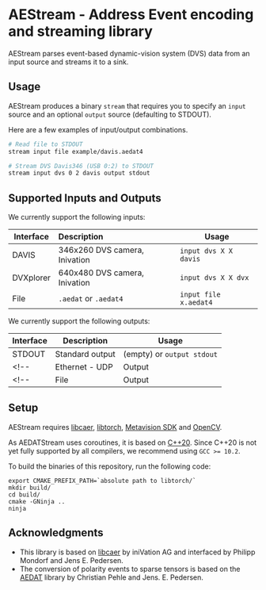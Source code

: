 # AEStream - Address Event encoding and streaming library

AEStream parses event-based dynamic-vision system (DVS) data from an input source and streams it to a sink.

## Usage

AEStream produces a binary `stream` that requires you to specify an `input` source and an optional `output` source (defaulting to STDOUT).

Here are a few examples of input/output combinations.

```bash
# Read file to STDOUT
stream input file example/davis.aedat4 
```

```bash
# Stream DVS Davis346 (USB 0:2) to STDOUT
stream input dvs 0 2 davis output stdout
```

## Supported Inputs and Outputs

We currently support the following inputs:

| Interface | Description | Usage |
| --------- | :----------- | ----- |
| DAVIS           | 346x260 DVS camera, Inivation  | `input dvs X X davis` |
| DVXplorer       | 640x480 DVS camera, Inivation  | `input dvs X X dvx` |
| File            | `.aedat` or `.aedat4` | `input file x.aedat4` |

We currently support the following outputs:

| Interface | Description | Usage |
| --------- | ----------- | ----- |
| STDOUT    | Standard output | (empty) or `output stdout` 
<!-- | Ethernet - UDP | Output | Via the [SPIF](https://github.com/SpiNNakerManchester/spif) protocol | -->
<!-- | File       | Output | `.aedat` or `.aedat4` | -->


## Setup

AEStream requires [libcaer](https://github.com/inivation/libcaer), [libtorch](https://pytorch.org/cppdocs/installing.html), [Metavision SDK](https://docs.prophesee.ai/stable/metavision_sdk/index.html) and [OpenCV](https://github.com/opencv/opencv).

As AEDATStream uses coroutines, it is based on [C++20](https://en.cppreference.com/w/cpp/20). Since C++20 is not yet fully supported by all compilers, we recommend using `GCC >= 10.2`. 


To build the binaries of this repository, run the following code:
```
export CMAKE_PREFIX_PATH=`absolute path to libtorch/`
mkdir build/
cd build/
cmake -GNinja ..
ninja
```
## Acknowledgments

- This library is based on [libcaer](https://github.com/inivation/libcaer) by iniVation AG and interfaced by Philipp Mondorf and Jens E. Pedersen.
- The conversion of polarity events to sparse tensors is based on the [AEDAT](https://github.com/norse/aedat) library by Christian Pehle and Jens. E. Pedersen.